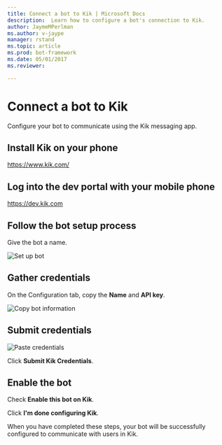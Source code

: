 ```yaml
---
title: Connect a bot to Kik | Microsoft Docs
description:  Learn how to configure a bot's connection to Kik.
author: JaymeMPerlman
ms.author: v-jaype
manager: rstand
ms.topic: article
ms.prod: bot-framework
ms.date: 05/01/2017
ms.reviewer:

---
```

# Connect a bot to Kik

Configure your bot to communicate using the Kik messaging app.

## Install Kik on your phone

https://www.kik.com/ 

## Log into the dev portal with your mobile phone

https://dev.kik.com 

## Follow the bot setup process

Give the bot a name.

![Set up bot](~/media/channels/kik-phone.png)

## Gather credentials

On the Configuration tab, copy the **Name** and **API key**. 

![Copy bot information](~/media/channels/kik-configure.png)

## Submit credentials

![Paste credentials](~/media/channels/kik-creds.png)

Click **Submit Kik Credentials**.

## Enable the bot
Check **Enable this bot on Kik**.

Click **I'm done configuring Kik**. 

When you have completed these steps, your bot will be successfully configured to communicate with users in Kik.

